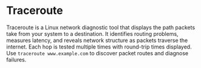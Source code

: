 # Traceroute

Traceroute is a Linux network diagnostic tool that displays the path packets take from your system to a destination. It identifies routing problems, measures latency, and reveals network structure as packets traverse the internet. Each hop is tested multiple times with round-trip times displayed. Use `traceroute www.example.com` to discover packet routes and diagnose failures.